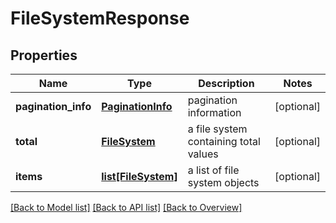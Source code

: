 # FileSystemResponse

## Properties
Name | Type | Description | Notes
------------ | ------------- | ------------- | -------------
**pagination_info** | [**PaginationInfo**](PaginationInfo.md) | pagination information | [optional] 
**total** | [**FileSystem**](FileSystem.md) | a file system containing total values | [optional] 
**items** | [**list[FileSystem]**](FileSystem.md) | a list of file system objects | [optional] 

[[Back to Model list]](index.md#documentation-for-models) [[Back to API list]](index.md#endpoint-properties) [[Back to Overview]](index.md)


